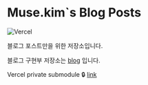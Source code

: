 # Muse.kim`s Blog Posts
![Vercel](https://vercelbadge.vercel.app/api/sundoforce/blog)

블로그 포스트만을 위한 저장소입니다.  

블로그 구현부 저장소는 [blog](https://github.com/sundoforce/blog) 입니다.

Vercel private submodule 🔒
[link](https://github.com/beeinger/vercel-private-submodule) 